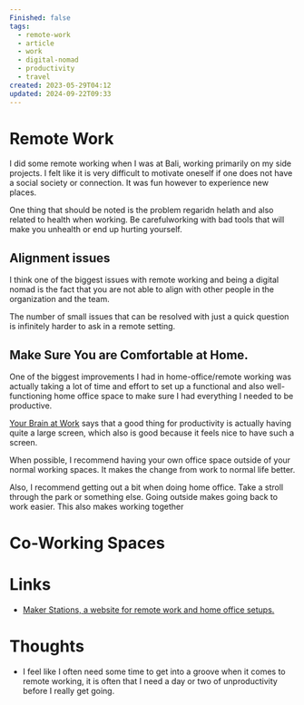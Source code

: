 ```yaml
---
Finished: false
tags:
  - remote-work
  - article
  - work
  - digital-nomad
  - productivity
  - travel
created: 2023-05-29T04:12
updated: 2024-09-22T09:33
---
```

# Remote Work
I did some remote working when I was at Bali, working primarily on my side projects. I felt like it is very difficult to motivate oneself if one does not have a social society or connection. It was fun however to experience new places. 

One thing that should be noted is the problem regaridn helath and also related to health when working. Be carefulworking with bad tools that will make you unhealth or end up hurting yourself. 


## Alignment issues
I think one of the biggest issues with remote working and being a digital nomad is the fact that you are not able to align with other people in the organization and the team. 

The number of small issues that can be resolved with just a quick question is infinitely harder to ask in a remote setting. 


## Make Sure You are Comfortable at Home. 

One of the biggest improvements I had in home-office/remote working was actually taking a lot of time and effort to set up a functional and also well-functioning home office space to make sure I had everything I needed to be productive. 

[Your Brain at Work](../Books/Book%20Reviews/Work/Productivity/Your%20Brain%20at%20Work.md) says that a good thing for productivity is actually having quite a large screen, which also is good because it feels nice to have such a screen. 

When possible, I recommend having your own office space outside of your normal working spaces. It makes the change from work to normal life better. 

Also, I recommend getting out a bit when doing home office. Take a stroll through the park or something else.  Going outside makes going back to work easier. This also makes working together 

# Co-Working Spaces


# Links
- [Maker Stations, a website for remote work and home office setups.](https://www.makerstations.io/)

# Thoughts 
- I feel like I often need some time to get into a groove when it comes to remote working, it is often that I need a day or two of unproductivity before I really get going. 


